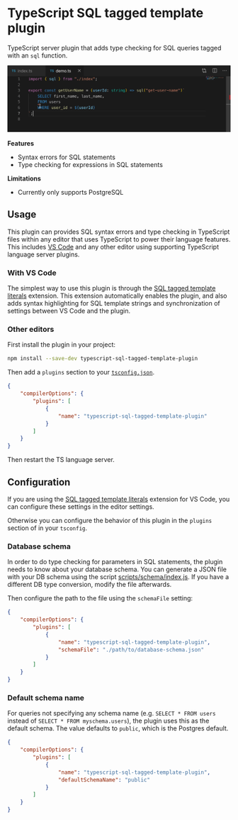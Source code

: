 # TypeScript SQL tagged template plugin

TypeScript server plugin that adds type checking for SQL queries tagged with an `sql` function.

![](docs/preview.gif)

**Features**

- Syntax errors for SQL statements
- Type checking for expressions in SQL statements

**Limitations**

- Currently only supports PostgreSQL

## Usage

This plugin can provides SQL syntax errors and type checking in TypeScript files within any editor that uses TypeScript to power their language features. This includes [VS Code](https://code.visualstudio.com) and any other editor using supporting TypeScript language server plugins.

### With VS Code

The simplest way to use this plugin is through the [SQL tagged template literals](https://marketplace.visualstudio.com/items?itemName=frigus02.vscode-sql-tagged-template-literals) extension. This extension automatically enables the plugin, and also adds syntax highlighting for SQL template strings and synchronization of settings between VS Code and the plugin.

### Other editors

First install the plugin in your project:

```bash
npm install --save-dev typescript-sql-tagged-template-plugin
```

Then add a `plugins` section to your [`tsconfig.json`](http://www.typescriptlang.org/docs/handbook/tsconfig-json.html).

```json
{
	"compilerOptions": {
		"plugins": [
			{
				"name": "typescript-sql-tagged-template-plugin"
			}
		]
	}
}
```

Then restart the TS language server.

## Configuration

If you are using the [SQL tagged template literals](https://marketplace.visualstudio.com/items?itemName=frigus02.vscode-sql-tagged-template-literals) extension for VS Code, you can configure these settings in the editor settings.

Otherwise you can configure the behavior of this plugin in the `plugins` section of in your `tsconfig`.

### Database schema

In order to do type checking for parameters in SQL statements, the plugin needs to know about your database schema. You can generate a JSON file with your DB schema using the script [scripts/schema/index.js](./scripts/schema/index.js). If you have a different DB type conversion, modify the file afterwards.

Then configure the path to the file using the `schemaFile` setting:

```json
{
	"compilerOptions": {
		"plugins": [
			{
				"name": "typescript-sql-tagged-template-plugin",
				"schemaFile": "./path/to/database-schema.json"
			}
		]
	}
}
```

### Default schema name

For queries not specifying any schema name (e.g. `SELECT * FROM users` instead of `SELECT * FROM myschema.users`), the plugin uses this as the default schema. The value defaults to `public`, which is the Postgres default.

```json
{
	"compilerOptions": {
		"plugins": [
			{
				"name": "typescript-sql-tagged-template-plugin",
				"defaultSchemaName": "public"
			}
		]
	}
}
```
